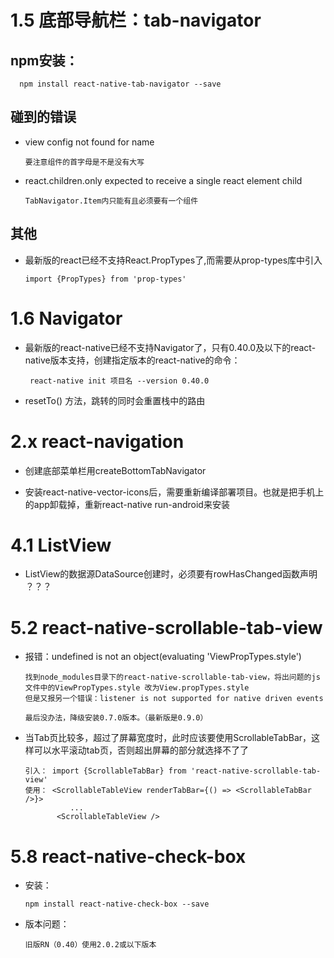 # 1.5 底部导航栏：tab-navigator
## npm安装：
   
      npm install react-native-tab-navigator --save

## 碰到的错误   
* view config not found for name

      要注意组件的首字母是不是没有大写

* react.children.only expected to receive a single react element child

      TabNavigator.Item内只能有且必须要有一个组件

## 其他
* 最新版的react已经不支持React.PropTypes了,而需要从prop-types库中引入
      
      import {PropTypes} from 'prop-types'

# 1.6 Navigator  
* 最新版的react-native已经不支持Navigator了，只有0.40.0及以下的react-native版本支持，创建指定版本的react-native的命令：
      
       react-native init 项目名 --version 0.40.0    

* resetTo() 方法，跳转的同时会重置栈中的路由

# 2.x react-navigation
* 创建底部菜单栏用createBottomTabNavigator

* 安装react-native-vector-icons后，需要重新编译部署项目。也就是把手机上的app卸载掉，重新react-native run-android来安装

# 4.1 ListView
* ListView的数据源DataSource创建时，必须要有rowHasChanged函数声明 ？？？

# 5.2 react-native-scrollable-tab-view
* 报错：undefined is not an object(evaluating 'ViewPropTypes.style')

      找到node_modules目录下的react-native-scrollable-tab-view，将出问题的js文件中的ViewPropTypes.style 改为View.propTypes.style
      但是又报另一个错误：listener is not supported for native driven events

      最后没办法，降级安装0.7.0版本。（最新版是0.9.0）

* 当Tab页比较多，超过了屏幕宽度时，此时应该要使用ScrollableTabBar，这样可以水平滚动tab页，否则超出屏幕的部分就选择不了了   

      引入： import {ScrollableTabBar} from 'react-native-scrollable-tab-view'
      使用： <ScrollableTableView renderTabBar={() => <ScrollableTabBar />}> 
                ...
             <ScrollableTableView />
             
# 5.8 react-native-check-box
* 安装：

      npm install react-native-check-box --save
* 版本问题：

      旧版RN（0.40）使用2.0.2或以下版本
       


